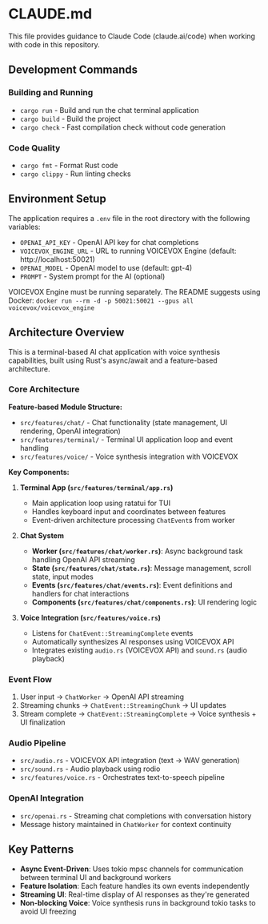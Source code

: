 # CLAUDE.md

This file provides guidance to Claude Code (claude.ai/code) when working with code in this repository.

## Development Commands

### Building and Running
- `cargo run` - Build and run the chat terminal application
- `cargo build` - Build the project
- `cargo check` - Fast compilation check without code generation

### Code Quality
- `cargo fmt` - Format Rust code
- `cargo clippy` - Run linting checks

## Environment Setup

The application requires a `.env` file in the root directory with the following variables:

- `OPENAI_API_KEY` - OpenAI API key for chat completions
- `VOICEVOX_ENGINE_URL` - URL to running VOICEVOX Engine (default: http://localhost:50021)  
- `OPENAI_MODEL` - OpenAI model to use (default: gpt-4)
- `PROMPT` - System prompt for the AI (optional)

VOICEVOX Engine must be running separately. The README suggests using Docker:
`docker run --rm -d -p 50021:50021 --gpus all voicevox/voicevox_engine`

## Architecture Overview

This is a terminal-based AI chat application with voice synthesis capabilities, built using Rust's async/await and a feature-based architecture.

### Core Architecture

**Feature-based Module Structure:**
- `src/features/chat/` - Chat functionality (state management, UI rendering, OpenAI integration)
- `src/features/terminal/` - Terminal UI application loop and event handling  
- `src/features/voice/` - Voice synthesis integration with VOICEVOX

**Key Components:**

1. **Terminal App (`src/features/terminal/app.rs`)**
   - Main application loop using ratatui for TUI
   - Handles keyboard input and coordinates between features
   - Event-driven architecture processing `ChatEvent`s from worker

2. **Chat System** 
   - **Worker (`src/features/chat/worker.rs`)**: Async background task handling OpenAI API streaming
   - **State (`src/features/chat/state.rs`)**: Message management, scroll state, input modes
   - **Events (`src/features/chat/events.rs`)**: Event definitions and handlers for chat interactions
   - **Components (`src/features/chat/components.rs`)**: UI rendering logic

3. **Voice Integration (`src/features/voice.rs`)**
   - Listens for `ChatEvent::StreamingComplete` events
   - Automatically synthesizes AI responses using VOICEVOX API
   - Integrates existing `audio.rs` (VOICEVOX API) and `sound.rs` (audio playback)

### Event Flow

1. User input → `ChatWorker` → OpenAI API streaming
2. Streaming chunks → `ChatEvent::StreamingChunk` → UI updates
3. Stream complete → `ChatEvent::StreamingComplete` → Voice synthesis + UI finalization

### Audio Pipeline

- `src/audio.rs` - VOICEVOX API integration (text → WAV generation)
- `src/sound.rs` - Audio playback using rodio
- `src/features/voice.rs` - Orchestrates text-to-speech pipeline

### OpenAI Integration

- `src/openai.rs` - Streaming chat completions with conversation history
- Message history maintained in `ChatWorker` for context continuity

## Key Patterns

- **Async Event-Driven**: Uses tokio mpsc channels for communication between terminal UI and background workers
- **Feature Isolation**: Each feature handles its own events independently 
- **Streaming UI**: Real-time display of AI responses as they're generated
- **Non-blocking Voice**: Voice synthesis runs in background tokio tasks to avoid UI freezing
